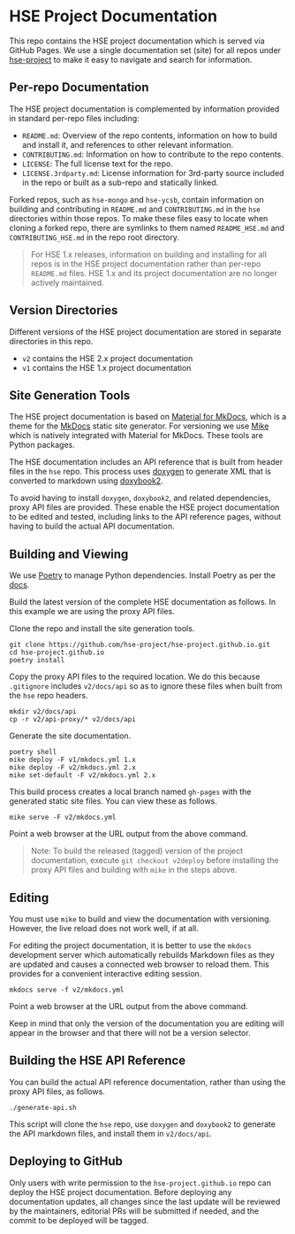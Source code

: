 # HSE Project Documentation

This repo contains the HSE project documentation which is served
via GitHub Pages.  We use a single documentation set (site) for all
repos under [hse-project](https://github.com/hse-project) to make it easy
to navigate and search for information.


## Per-repo Documentation

The HSE project documentation is complemented by information provided in
standard per-repo files including:

* `README.md`: Overview of the repo contents, information on how to
build and install it, and references to other relevant information.
* `CONTRIBUTING.md`: Information on how to contribute to the repo contents.
* `LICENSE`: The full license text for the repo.
* `LICENSE.3rdparty.md`: License information for 3rd-party source
included in the repo or built as a sub-repo and statically linked.

Forked repos, such as `hse-mongo` and `hse-ycsb`, contain information on
building and contributing in `README.md` and `CONTRIBUTING.md` in the
`hse` directories within those repos.  To make these files easy to locate
when cloning a forked repo, there are symlinks to them named `README_HSE.md`
and `CONTRIBUTING_HSE.md` in the repo root directory.

> For HSE 1.x releases, information on building and installing for all
> repos is in the HSE project documentation rather than per-repo
> `README.md` files.
> HSE 1.x and its project documentation are no longer actively maintained.


## Version Directories

Different versions of the HSE project documentation are stored in separate
directories in this repo.

* `v2` contains the HSE 2.x project documentation
* `v1` contains the HSE 1.x project documentation


## Site Generation Tools

The HSE project documentation is based on
[Material for MkDocs](https://squidfunk.github.io/mkdocs-material/),
which is a theme for the [MkDocs](https://www.mkdocs.org/)
static site generator.
For versioning we use [Mike](https://github.com/jimporter/mike) which
is natively integrated with Material for MkDocs.
These tools are Python packages.

The HSE documentation includes an API reference that is built from
header files in the `hse` repo.  This process uses
[doxygen](https://www.doxygen.nl/index.html) to generate XML that is converted
to markdown using [doxybook2](https://github.com/matusnovak/doxybook2).

To avoid having to install `doxygen`, `doxybook2`, and related dependencies,
proxy API files are provided.  These enable the HSE project documentation
to be edited and tested, including links to the API reference pages, without
having to build the actual API documentation.


## Building and Viewing

We use [Poetry](https://python-poetry.org/) to manage Python dependencies.
Install Poetry as per the [docs](https://python-poetry.org/docs/#installation).

Build the latest version of the complete HSE documentation as follows.
In this example we are using the proxy API files.

Clone the repo and install the site generation tools.

```shell
git clone https://github.com/hse-project/hse-project.github.io.git
cd hse-project.github.io
poetry install
```

Copy the proxy API files to the required location.
We do this because `.gitignore` includes `v2/docs/api` so as to ignore
these files when built from the `hse` repo headers.

```shell
mkdir v2/docs/api
cp -r v2/api-proxy/* v2/docs/api
```

Generate the site documentation.

```shell
poetry shell
mike deploy -F v1/mkdocs.yml 1.x
mike deploy -F v2/mkdocs.yml 2.x
mike set-default -F v2/mkdocs.yml 2.x
```

This build process creates a local branch named `gh-pages` with the
generated static site files.  You can view these as follows.

```shell
mike serve -F v2/mkdocs.yml
```

Point a web browser at the URL output from the above command.

> Note: To build the released (tagged) version of the project documentation,
> execute `git checkout v2deploy` before installing the proxy API files
> and building with `mike` in the steps above.


## Editing

You must use `mike` to build and view the documentation with versioning.
However, the live reload does not work well, if at all.

For editing the project documentation, it is better to use the `mkdocs`
development server which automatically rebuilds Markdown files as they are
updated and causes a connected web browser to reload them.
This provides for a convenient interactive editing session.

```shell
mkdocs serve -f v2/mkdocs.yml
```

Point a web browser at the URL output from the above command.

Keep in mind that only the version of the documentation you are editing
will appear in the browser and that there will not be a version selector.


## Building the HSE API Reference

You can build the actual API reference documentation, rather than using the
proxy API files, as follows.

```shell
./generate-api.sh
```

This script will clone the `hse` repo, use `doxygen` and `doxybook2` to
generate the API markdown files, and install them in `v2/docs/api`.


## Deploying to GitHub

Only users with write permission to the `hse-project.github.io` repo
can deploy the HSE project documentation.
Before deploying any documentation updates,
all changes since the last update will be reviewed by the maintainers,
editorial PRs will
be submitted if needed, and the commit to be deployed will be tagged.
